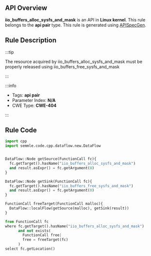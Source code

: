 ---
---


## API Overview
**iio_buffers_alloc_sysfs_and_mask** is an API in **Linux kernel**. This rule belongs to the **api pair** type. This rule is generated using [APISpecGen](../../tools/APISpecGen).
## Rule Description

:::tip

The resource acquired by iio_buffers_alloc_sysfs_and_mask must be properly released using iio_buffers_free_sysfs_and_mask

:::

:::info

- Tags: **api pair**
- Parameter Index: **N/A**
- CWE Type: **CWE-404**

:::

## Rule Code
```python
import cpp
import semmle.code.cpp.dataflow.new.DataFlow


DataFlow::Node getSource(FunctionCall fc){
  fc.getTarget().hasName("iio_buffers_alloc_sysfs_and_mask")
  and result.asExpr() = fc.getArgument(0)
}

DataFlow::Node getSink(FunctionCall fc){
  fc.getTarget().hasName("iio_buffers_free_sysfs_and_mask")
  and result.asExpr() = fc.getArgument(0)
}

FunctionCall freeTarget(FunctionCall malloc){
  DataFlow::localFlow(getSource(malloc), getSink(result))
}

from FunctionCall fc
where fc.getTarget().hasName("iio_buffers_alloc_sysfs_and_mask")
      and not exists(
        FunctionCall free| 
        free = freeTarget(fc)
      )
select fc.getLocation()

    
```